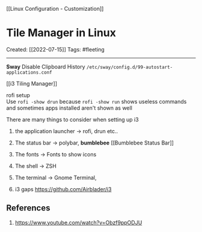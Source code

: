[[Linux Configuration - Customization]]

# Tile Manager in Linux
Created:  [[2022-07-15]]
Tags: #fleeting 

---
**Sway**
Disable Clipboard History 
`/etc/sway/config.d/99-autostart-applications.conf`

[[i3 Tiling Manager]]

rofi setup  
Use `rofi -show drun` 
because `rofi -show run` shows useless commands and sometimes apps installed aren't shown as well


There are many things to consider when setting up i3
1. the application launcher
-> rofi, drun etc..

2. The status bar
-> polybar, **bumblebee**
[[Bumblebee Status Bar]]


3. The fonts
-> Fonts to show icons

4. The shell
-> ZSH

5. The terminal
-> Gnome Terminal, 

6. i3 gaps
https://github.com/Airblader/i3



## References
1. https://www.youtube.com/watch?v=Obzf9ppODJU